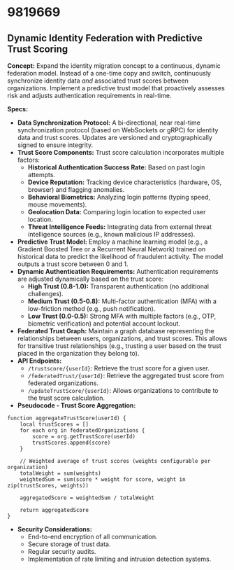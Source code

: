 # 9819669

## Dynamic Identity Federation with Predictive Trust Scoring

**Concept:** Expand the identity migration concept to a continuous, dynamic federation model. Instead of a one-time copy and switch, continuously synchronize identity data *and* associated trust scores between organizations. Implement a predictive trust model that proactively assesses risk and adjusts authentication requirements in real-time.

**Specs:**

*   **Data Synchronization Protocol:**  A bi-directional, near real-time synchronization protocol (based on WebSockets or gRPC) for identity data and trust scores.  Updates are versioned and cryptographically signed to ensure integrity.
*   **Trust Score Components:**  Trust score calculation incorporates multiple factors:
    *   **Historical Authentication Success Rate:**  Based on past login attempts.
    *   **Device Reputation:**  Tracking device characteristics (hardware, OS, browser) and flagging anomalies.
    *   **Behavioral Biometrics:**  Analyzing login patterns (typing speed, mouse movements).
    *   **Geolocation Data:**  Comparing login location to expected user location.
    *   **Threat Intelligence Feeds:**  Integrating data from external threat intelligence sources (e.g., known malicious IP addresses).
*   **Predictive Trust Model:**  Employ a machine learning model (e.g., a Gradient Boosted Tree or a Recurrent Neural Network) trained on historical data to predict the likelihood of fraudulent activity.  The model outputs a trust score between 0 and 1.
*   **Dynamic Authentication Requirements:**  Authentication requirements are adjusted dynamically based on the trust score:
    *   **High Trust (0.8-1.0):**  Transparent authentication (no additional challenges).
    *   **Medium Trust (0.5-0.8):**  Multi-factor authentication (MFA) with a low-friction method (e.g., push notification).
    *   **Low Trust (0.0-0.5):**  Strong MFA with multiple factors (e.g., OTP, biometric verification) and potential account lockout.
*   **Federated Trust Graph:** Maintain a graph database representing the relationships between users, organizations, and trust scores. This allows for transitive trust relationships (e.g., trusting a user based on the trust placed in the organization they belong to).
*   **API Endpoints:**
    *   `/trustscore/{userId}`: Retrieve the trust score for a given user.
    *   `/federatedTrust/{userId}`: Retrieve the aggregated trust score from federated organizations.
    *   `/updateTrustScore/{userId}`:  Allows organizations to contribute to the trust score calculation.
*   **Pseudocode - Trust Score Aggregation:**

```
function aggregateTrustScore(userId) {
    local trustScores = []
    for each org in federatedOrganizations {
        score = org.getTrustScore(userId)
        trustScores.append(score)
    }

    // Weighted average of trust scores (weights configurable per organization)
    totalWeight = sum(weights)
    weightedSum = sum(score * weight for score, weight in zip(trustScores, weights))

    aggregatedScore = weightedSum / totalWeight

    return aggregatedScore
}
```

*   **Security Considerations:**
    *   End-to-end encryption of all communication.
    *   Secure storage of trust data.
    *   Regular security audits.
    *   Implementation of rate limiting and intrusion detection systems.
